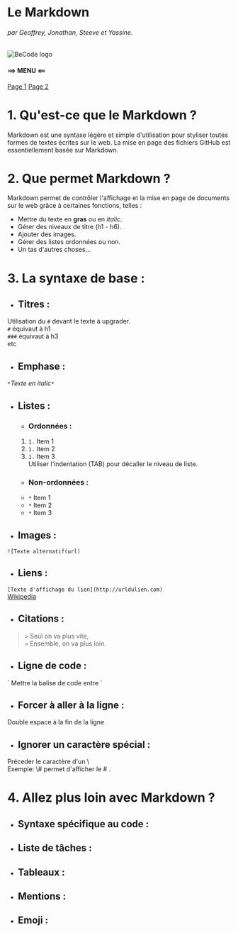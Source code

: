 # Le Markdown  
###### par Geoffrey, Jonathan, Steeve et Yassine.  
![BeCode logo](images/logo_Becode.png)

#### ==> MENU <==  
[Page 1](adressedelapage1) [Page 2](adressedelapage2)  

# 1. Qu'est-ce que le **Markdown** ?

Markdown est une syntaxe légère et simple d'utilisation pour styliser toutes formes
de textes écrites sur le web. 
La mise en page des fichiers GitHub est essentiellement basée sur Markdown.

# 2. Que permet Markdown ?

Markdown permet de contrôler l'affichage et la mise en page de documents sur le web grâce à certaines
fonctions, telles :
* Mettre du texte en **gras** ou en *italic*.
* Gérer des niveaux de titre (h1 - h6).
* Ajouter des images.
* Gérer des listes ordonnées ou non.
* Un tas d'autres choses...

# 3. La syntaxe de base :

* ## Titres :

Utilisation du `#` devant le texte à upgrader.  
`#` équivaut à h1  
`###` équivaut à h3  
 etc

* ## Emphase :
`*`*Texte en italic*`*`

* ## Listes :
  * ### Ordonnées :
  1. `1.` Item 1
  1. `1.` Item 2
  1. `1.` Item 3  
Utiliser l'indentation (TAB) pour décaller le niveau de liste.
  * ### Non-ordonnées :
  * `*` Item 1
  * `*` Item 2
  * `*` Item 3
     
* ## Images :
`![Texte alternatif(url)`

* ## Liens :
 `[Texte d'affichage du lien](http://urldulien.com)`  
 [Wikipedia](www.wikipedia.org)

* ## Citations :
> `>` Seul on va plus vite,  
> `>` Ensemble, on va plus loin.

* ## Ligne de code :
\` Mettre la balise de code entre \`

* ## Forcer à aller à la ligne :
Double espace à la fin de la ligne

* ## Ignorer un caractère spécial :
Préceder le caractère d'un \  
Exemple: \\# permet d'afficher le \# .

# 4. Allez plus loin avec Markdown ?

* ## Syntaxe spécifique au code :

* ## Liste de tâches :

* ## Tableaux :

* ## Mentions :

* ## Emoji :
